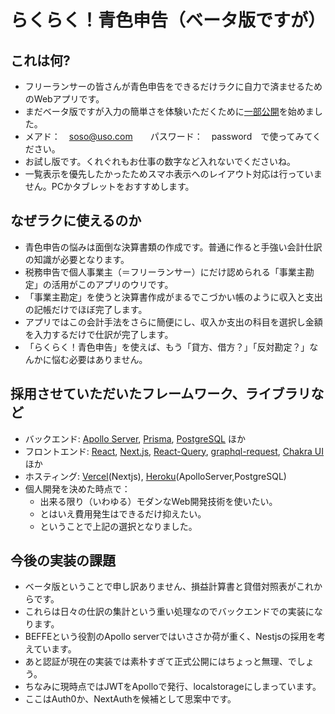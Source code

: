 # らくらく！青色申告（ベータ版ですが）

## これは何?
- フリーランサーの皆さんが青色申告をできるだけラクに自力で済ませるためのWebアプリです。
- まだベータ版ですが入力の簡単さを体験いただくために[一部公開](https://pj-aozora-client.vercel.app)を始めました。
- メアド：　soso@uso.com　　パスワード：　password　で使ってみてください。
- お試し版です。くれぐれもお仕事の数字など入れないでくださいね。
- 一覧表示を優先したかったためスマホ表示へのレイアウト対応は行っていません。PCかタブレットをおすすめします。

## なぜラクに使えるのか
- 青色申告の悩みは面倒な決算書類の作成です。普通に作ると手強い会計仕訳の知識が必要となります。
- 税務申告で個人事業主（＝フリーランサー）にだけ認められる「事業主勘定」の活用がこのアプリのウリです。
- 「事業主勘定」を使うと決算書作成がまるでこづかい帳のように収入と支出の記帳だけでほぼ完了します。
- アプリではこの会計手法をさらに簡便にし、収入か支出の科目を選択し金額を入力するだけで仕訳が完了します。
- 「らくらく！青色申告」を使えば、もう「貸方、借方？」「反対勘定？」なんかに悩む必要はありません。


## 採用させていただいたフレームワーク、ライブラリなど
- バックエンド: [Apollo Server](https://www.apollographql.com/), [Prisma](https://www.prisma.io/), [PostgreSQL](https://www.postgresql.org/) ほか
- フロントエンド: [React](https://reactjs.org/), [Next.js](https://nextjs.org/), [React-Query](https://react-query.tanstack.com/), [graphql-request](https://www.npmjs.com/package/graphql-request), [Chakra UI](https://chakra-ui.com/) ほか
- ホスティング: [Vercel](https://vercel.com/)(Nextjs), [Heroku]([https://heroku.com/](https://devcenter.heroku.com))(ApolloServer,PostgreSQL)
- 個人開発を決めた時点で：
  - 出来る限り（いわゆる）モダンなWeb開発技術を使いたい。
  - とはいえ費用発生はできるだけ抑えたい。
  - ということで上記の選択となりました。

## 今後の実装の課題
- ベータ版ということで申し訳ありません、損益計算書と貸借対照表がこれからです。
- これらは日々の仕訳の集計という重い処理なのでバックエンドでの実装になります。
- BEFFEという役割のApollo serverではいささか荷が重く、Nestjsの採用を考えています。
- あと認証が現在の実装では素朴すぎて正式公開にはちょっと無理、でしょう。
- ちなみに現時点ではJWTをApolloで発行、localstorageにしまっています。
- ここはAuth0か、NextAuthを候補として思案中です。
